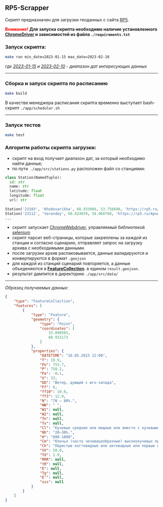 ## RP5-Scrapper

Скрипт предназначен для загрузки геоданных с сайта [RP5](https://rp5.ru).

**<span style="color:red">Внимание!</span> Для запуска скрипта необходимо наличие установленного [ChromeDriver](https://chromedriver.chromium.org/) и зависимостей из файла `./requirements.txt`**

### Запуск скрипта:

```bash
make run min_date=2023-01-15 max_date=2023-02-10
```
_где <u>2023-01-15</u> и <u>2023-02-10</u> - диапазон дат интересующих данных_

---

### Сборка и запуск скрипта по расписанию

```bash
make build
```
В качестве менеджера расписания скрипта временно выступает bash-скрипт `./app/scheduler.sh`

---

###  Запуск тестов
```bash
make test
```

### Алгоритм работы скрипта загрузки:

* скрипт на вход получает диапазон дат, за который необходимо найти данные;
* по пути` ./app/src/stations.py` расположен файл со станциями:

```python
class Station(NamedTuple):
  id: str
  name: str
  latitude: float
  longitude: float
  url: str
  
Station('23103', 'Khodovarikha', 68.933089, 53.758690, 'https://rp5.ru/Архив_погоды_в_Ходоварихе')
Station('23112', 'Varandey', 68.824039, 58.068760, 'https://rp5.ru/Архив_погоды_в_Варандее')
...
```

* скрипт запускает [ChromeWebdriver](https://chromedriver.chromium.org/), управляемый библиотекой
[selenium](https://selenium-python.readthedocs.io/)
* скрипт парсит веб-страницы, которые закреплены за каждой из станции и согласно сценарию, отправляет запрос на
  загрузку архива с необходимыми данными.
* после загрузки архив распаковывается, данные валидируются и конвертируются в формат <code>.geojson</code>
* для каждой из станций сценарий повторяется, а данные объеденяются в 
**[FeatureCollection](https://ru.wikipedia.org/wiki/GeoJSON)**. в едином <code>result.geojson</code>.
* результат дампится в директорию `./app/src/data/`

---

*Образец получаемых данных:*

```json
{
    "type": "FeatureCollection",
    "features": [
        {
            "type": "Feature",
            "geometry": {
                "type": "Point",
                "coordinates": [
                    33.098581,
                    68.915173
                ]
            },
            "properties": {
                "DATETIME": "16.05.2023 12:00",
                "T": 19.9,
                "Po": 753.7,
                "P": 758.2,
                "Pa": -0.1,
                "U": 33,
                "DD": "Ветер, дующий с юго-запада",
                "Ff": 6,
                "ff10": 10.0,
                "ff3": 12.0,
                "N": "70 – 80%.",
                "WW": " ",
                "W1": null,
                "W2": null,
                "Tn": null,
                "Tx": null,
                "Cl": "Кучевые средние или мощные или вместе с кучевыми разорванными, или с кучевыми...",
                "Nh": "20–30%.",
                "H": "600-1000",
                "Cm": "Клочья (часто чечевицеобразные) высококучевых просвечивающих...",
                "Ch": "Перистые когтевидные или нитевидные или первые и вторые, распространяющиеся по небу...",
                "VV": 50.0,
                "Td": 2.9,
                "RRR": null,
                "tR": null,
                "E": null,
                "Tg": null,
                "E'": null,
                "sss": null
            }
        }
    ]
}
```
